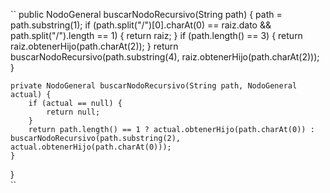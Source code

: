 ``
     public NodoGeneral buscarNodoRecursivo(String path) {
        path = path.substring(1);
        if (path.split("/")[0].charAt(0) == raiz.dato && path.split("/").length == 1) {
            return raiz;
        }
        if (path.length() == 3) {
            return raiz.obtenerHijo(path.charAt(2));
        }
        return buscarNodoRecursivo(path.substring(4), raiz.obtenerHijo(path.charAt(2)));
    }

    private NodoGeneral buscarNodoRecursivo(String path, NodoGeneral actual) {
        if (actual == null) {
            return null;
        }
        return path.length() == 1 ? actual.obtenerHijo(path.charAt(0)) : buscarNodoRecursivo(path.substring(2), actual.obtenerHijo(path.charAt(0)));
    }
}   
``
